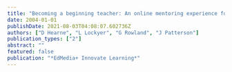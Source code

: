 ```yaml
---
title: "Becoming a beginning teacher: An online mentoring experience for pre-service physical and health educators"
date: 2004-01-01
publishDate: 2021-08-03T04:08:07.602736Z
authors: ["D Hearne", "L Lockyer", "G Rowland", "J Patterson"]
publication_types: ["2"]
abstract: ""
featured: false
publication: "*EdMedia+ Innovate Learning*"
---
```


